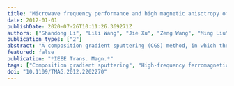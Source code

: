 ```yaml
---
title: "Microwave frequency performance and high magnetic anisotropy of Fe 70Co 30 - B films prepared by a modified composition gradient sputtering"
date: 2012-01-01
publishDate: 2020-07-26T10:11:26.369271Z
authors: ["Shandong Li", "Lili Wang", "Jie Xu", "Zeng Wang", "Ming Liu", "J. Lou", "S. Beguhn", "Tianxiang Nan", "Feng Xu", "Nian X. Sun", "Jenq Gong Duh"]
publication_types: ["2"]
abstract: "A composition gradient sputtering (CGS) method, in which the doping elements have a gradient distribution from one side to another of the sample, was proposed in our previous work [Li SD, Appl. Phys. Lett., 92 (2008) 092501]. An ultra high magnetic anisotropy field over 500 Oe and ferromagnetic frequency over 7 GHz were obtained in as-deposited FeCoHf films by CGS method due to the stress-induced uniaxial magnetic anisotropy. However, the magnetic properties of the CGS samples are non-uniform, showing a location dependence. In this paper, a modified CGS (MCGS) method was proposed to improve the original CGS method. It is revealed that the MCGS method dramatically improves the uniformity of the high-frequency soft magnetic properties of the as-deposited Fe 70Co 30 - B films. A narrow ferromagnetic resonance frequency (f FMR) range around 5.5 GHz (5.2-5.7 GHz) with a deviation less than 10% and high uniaxial magnetic anisotropy field up to 330 Oe were obtained for as-deposited films with 75 mm in length. As Comparison, the f FMR of the CGS samples is very inhomogeneous and distribute in a broad range from 3.1 to 6.7 GHz with a large deviation as high as 116%. The evident advantages of MCGS samples, such as high UMA and relatively uniform high-frequency characteristics, suggest that the MCGS Fe 70Co 30 - B films are particularly in favor of the integration between magnetic films and RF/microwave components. © 2012 IEEE."
featured: false
publication: "*IEEE Trans. Magn.*"
tags: ["Composition gradient sputtering", "High-frequency ferromagnetic properties", "Magnetic anisotropy", "Soft magnetic films (SMFs)"]
doi: "10.1109/TMAG.2012.2202270"
---
```


